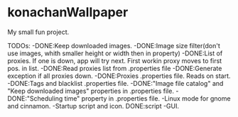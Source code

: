 # konachanWallpaper
My small fun project.

TODOs:
-DONE:Keep downloaded images.
-DONE:Image size filter(don't use images, whith smaller height or width then in property)
-DONE:List of proxies. If one is down, app will try next. First workin proxy moves to first pos. in list. 
-DONE:Read proxies list from .properties file
-DONE:Generate exception if all proxies down.
-DONE:Proxies .properties file. Reads on start.
-DONE:Tags and blacklist .properties file.
-DONE:"Image file catalog" and "Keep downloaded images" properties in .properties file.
-DONE:"Scheduling time" property in .properties file.
-Linux mode for gnome and cinnamon.
-Startup script and icon. DONE:script
-GUI.
